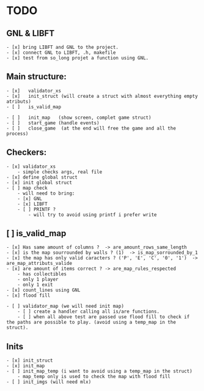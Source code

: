 # TODO

## GNL & LIBFT
	- [x] bring LIBFT and GNL to the project. 
	- [x] connect GNL to LIBFT, .h, makefile
	- [x] test from so_long projet a function using GNL.

## Main structure:
	- [x]	validator_xs
	- [x]	init_struct	(will create a struct with almost everything empty atributs)
	- [ ]	is_valid_map

	- [ ]	init_map   (show screen, complet game struct)
	- [ ]	start_game (handle events)
	- [ ]	close_game	(at the end will free the game and all the process)

## Checkers: 
	- [x] validator_xs
		- simple checks args, real file
	- [x] define global struct
	- [x] init global struct
	- [ ] map check
		- will need to bring:
		- [x] GNL 
		- [x] LIBFT 
		- [ ] PRINTF ?
			- will try to avoid using printf i prefer write

## [ ] is_valid_map
	- [x] Has same amount of columns ?  -> are_amount_rows_same_length
	- [x] is the map sourrounded by walls ? (1)  -> is_map_sorrounded_by_1
	- [x] the map has only valid caracters ? ('P', 'E', 'C', '0', '1')  -> are_map_attributs_valide
	- [x] are amount of items correct ? -> are_map_rules_respected
		- has collectibles 
		- only 1 player
		- only 1 exit
	- [x] count_lines using GNL
	- [x] flood fill
<!-- TODO validator_map -->
	- [ ] validator_map (we will need init map)
		- [ ] create a handler calling all is/are functions.
		- [ ] when all above test are passed use flood fill to check if the paths are possible to play. (avoid using a temp_map in the struct).


## Inits 
	- [x] init_struct
	- [x] init_map
	- [ ] init_map_temp (i want to avoid using a temp_map in the struct)
		- map_temp only is used to check the map with flood fill
	- [ ] init_imgs (will need mlx)